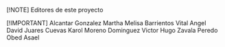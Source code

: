 [!NOTE] Editores de este proyecto

[!IMPORTANT]
Alcantar Gonzalez Martha Melisa
Barrientos Vital Angel David
Juares Cuevas Karol
Moreno Dominguez Victor Hugo
Zavala Peredo Obed Asael
